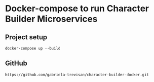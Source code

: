 # Docker-compose to run Character Builder Microservices

## Project setup
```
docker-compose up --build
```

## GitHub
```
https://github.com/gabriela-trevisan/character-builder-docker.git
```